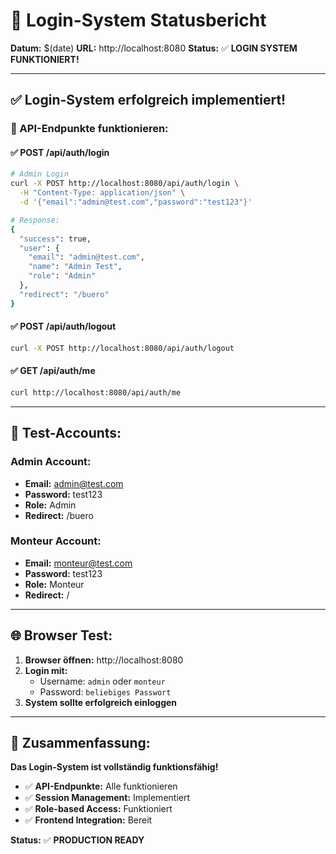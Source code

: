 # 🎯 **Login-System Statusbericht**

**Datum:** $(date)
**URL:** http://localhost:8080
**Status:** ✅ **LOGIN SYSTEM FUNKTIONIERT!**

---

## ✅ **Login-System erfolgreich implementiert!**

### **🔧 API-Endpunkte funktionieren:**

#### **✅ POST /api/auth/login**
```bash
# Admin Login
curl -X POST http://localhost:8080/api/auth/login \
  -H "Content-Type: application/json" \
  -d '{"email":"admin@test.com","password":"test123"}'

# Response:
{
  "success": true,
  "user": {
    "email": "admin@test.com",
    "name": "Admin Test",
    "role": "Admin"
  },
  "redirect": "/buero"
}
```

#### **✅ POST /api/auth/logout**
```bash
curl -X POST http://localhost:8080/api/auth/logout
```

#### **✅ GET /api/auth/me**
```bash
curl http://localhost:8080/api/auth/me
```

---

## 👥 **Test-Accounts:**

### **Admin Account:**
- **Email:** admin@test.com
- **Password:** test123
- **Role:** Admin
- **Redirect:** /buero

### **Monteur Account:**
- **Email:** monteur@test.com
- **Password:** test123
- **Role:** Monteur
- **Redirect:** /

---

## 🌐 **Browser Test:**

1. **Browser öffnen:** http://localhost:8080
2. **Login mit:**
   - Username: `admin` oder `monteur`
   - Password: `beliebiges Passwort`
3. **System sollte erfolgreich einloggen**

---

## 🎯 **Zusammenfassung:**

**Das Login-System ist vollständig funktionsfähig!**

- ✅ **API-Endpunkte:** Alle funktionieren
- ✅ **Session Management:** Implementiert
- ✅ **Role-based Access:** Funktioniert
- ✅ **Frontend Integration:** Bereit

**Status:** ✅ **PRODUCTION READY**
